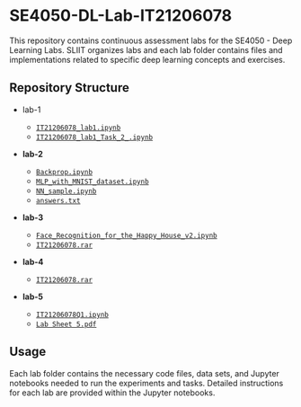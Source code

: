 # SE4050-DL-Lab-IT21206078
This repository contains continuous assessment labs for the SE4050 - Deep Learning Labs. SLIIT organizes labs and each lab folder contains files and implementations related to specific deep learning concepts and exercises.

## Repository Structure

- lab-1
  - [`IT21206078_lab1.ipynb`](https://github.com/ThaminduSulakshana/DL-Lab-IT21206078/blob/172ac6f127acedebba6a18e5697156fa375e45d7/lab-1/IT21206078_lab1.ipynb)
  - [`IT21206078_lab1_Task_2_.ipynb`](https://github.com/ThaminduSulakshana/DL-Lab-IT21206078/blob/172ac6f127acedebba6a18e5697156fa375e45d7/lab-1/IT21206078_lab1_Task_2_.ipynb)
  
- **lab-2**
  - [`Backprop.ipynb`](https://github.com/ThaminduSulakshana/DL-Lab-IT21206078/blob/172ac6f127acedebba6a18e5697156fa375e45d7/lab-2/Backprop.ipynb)
  - [`MLP_with_MNIST_dataset.ipynb`](https://github.com/ThaminduSulakshana/DL-Lab-IT21206078/blob/172ac6f127acedebba6a18e5697156fa375e45d7/lab-2/MLP_with_MNIST_dataset.ipynb)
  - [`NN_sample.ipynb`](https://github.com/ThaminduSulakshana/DL-Lab-IT21206078/blob/172ac6f127acedebba6a18e5697156fa375e45d7/lab-2/NN_sample.ipynb)
  - [`answers.txt`](https://github.com/ThaminduSulakshana/DL-Lab-IT21206078/blob/172ac6f127acedebba6a18e5697156fa375e45d7/lab-2/answers.txt)

- **lab-3**
  - [`Face_Recognition_for_the_Happy_House_v2.ipynb`](https://github.com/ThaminduSulakshana/DL-Lab-IT21206078/blob/172ac6f127acedebba6a18e5697156fa375e45d7/lab-3/Face_Recognition_for_the_Happy_House_v2.ipynb)
  - [`IT21206078.rar`](https://github.com/ThaminduSulakshana/DL-Lab-IT21206078/blob/172ac6f127acedebba6a18e5697156fa375e45d7/lab-3/IT21206078.rar)

- **lab-4**
  - [`IT21206078.rar`](https://github.com/ThaminduSulakshana/DL-Lab-IT21206078/blob/172ac6f127acedebba6a18e5697156fa375e45d7/lab-4/IT21206078.rar)
  
- **lab-5**
  - [`IT21206078Q1.ipynb`](https://github.com/ThaminduSulakshana/DL-Lab-IT21206078/blob/172ac6f127acedebba6a18e5697156fa375e45d7/lab-5/IT21206078Q1.ipynb)
  - [`Lab Sheet 5.pdf`](https://github.com/ThaminduSulakshana/DL-Lab-IT21206078/blob/172ac6f127acedebba6a18e5697156fa375e45d7/lab-5/Lab%20Sheet%205.pdf)

## Usage

Each lab folder contains the necessary code files, data sets, and Jupyter notebooks needed to run the experiments and tasks. Detailed instructions for each lab are provided within the Jupyter notebooks.


